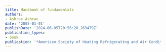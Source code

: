 ```yaml
---
title: Handbook of fundamentals
authors:
- Ashrae Ashrae
date: '2005-01-01'
publishDate: '2024-06-05T20:56:28.263479Z'
publication_types:
- book
publication: '*American Society of Heating Refrigerating and Air Conditioning Engineers*'
---
```

